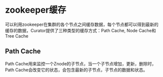 # zookeeper缓存
可以利用zookeeper在集群的各个节点之间缓存数据，每个节点都可以得到最新的缓存的数据，Curator提供了三种类型的缓存方式：Path Cache, Node Cache和Tree Cache

## Path Cache
Path Cache用来监控一个Znode的子节点，当一个子节点增加，更新，删除时，Path Cache会改变它的状态，会包含最新的子节点，子节点的数据和状态。

